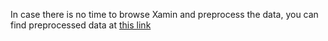 In case there is no time to browse Xamin and preprocess the data, you can find preprocessed data at [this link](https://drive.google.com/file/d/1VjLvewaR-ikNhjLpOk_qhK797wEgzOqX/view?usp=drive_link)
